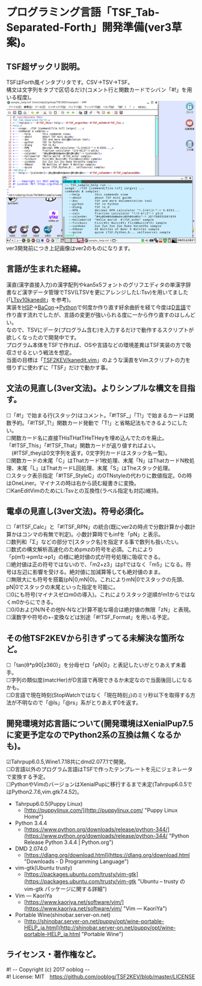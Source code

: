 # プログラミング言語「TSF_Tab-Separated-Forth」開発準備(ver3草案)。
## TSF超ザックリ説明。

TSFはForth風インタプリタです。CSV→TSV→TSF。  
構文は文字列をタブで区切るだけ(コメント行と関数カードでシバン「#!」を用いる程度)。  
![TSF syntax image](https://github.com/ooblog/TSF2KEV/blob/master/docs/TSF_512x384.png "TSF2KEV/TSF_512x384.png at master ooblog/TSF2KEV")  
ver3開発前につき上記画像はver2のものになります。  

## 言語が生まれた経緯。

漢直(漢字直接入力)の漢字配列やkan5x5フォントのグリフエディタの単漢字辞書など漢字データ管理でTSV(LTSVを更にアレンジしたL:Tsv)を用いてました(「[LTsv10kanedit](https://github.com/ooblog/LTsv10kanedit "ooblog/LTsv10kanedit: 「L:Tsv」の読み書きを中心としたモジュール群と漢字入力「kanedit」のPythonによる実装です(準備中)。")」を参考)。  
実装を[HSP](http://hsp.tv/ "HSPTV!（HSP( Hot Soup Processor )ソフトウェアの配布）")→[BaCon](http://www.basic-converter.org/ "BaCon - BASIC to C converter")→[Python](https://www.python.org/ "Welcome to Python.org")で何度か作り直す紆余曲折を経て今度は[D言語](https://dlang.org/ "Home - D Programming Language")で作り直す流れでしたが、言語の変更が強いられる度に一から作り直すのはしんどい。  
なので、TSVにデータ(プログラム含む)を入力するだけで動作するスクリプトが欲しくなったので開発中です。  
プログラム本体をTSFで作れば、OSや言語などの環境差異はTSF実装の方で吸収させるという戦法を想定。  
当面の目標は「[TSF2KEV/kanedit.vim](https://github.com/ooblog/TSF2KEV/blob/master/KEV2/kanedit.vim "TSF2KEV/kanedit.vim at master ooblog/TSF2KEV")」のような漢直をVimスクリプトの力を借りずに使わずに「TSF」だけで動かす事。  

## 文法の見直し(3ver文法)。よりシンプルな構文を目指す。

☐「#!」で始まる行(スタック)はコメント。「#!TSF_」「T!」で始まるカードは関数予約。「#!TSF_T!」関数カード発動で「T!」と省略記法もできるようにしたい。  
☐関数カード名に直接THisTHatTHeTHeyを埋め込んでたのを廃止。「#!TSF_This」「#!TSF_That」関数カードが返り値すればよい。  
　(#!TSF_theyは0文字列を返す。0文字列カードはスタック名一覧)。  
☐関数カードの末尾「C」はThatカード1枚処理、末尾「N」はThatカードN枚処理、末尾「L」はThatカードL回処理、末尾「S」はTheスタック処理。  
☐スタック表示指定「#!TSF_StyleC」のOTNstyleの代わりに数値指定。0の時はOneLiner。マイナスの時は右から読む縦書きに変換。  
☐KanEditVimのためにL:Tsvとの互換性(ラベル指定も対応)維持。  

## 電卓の見直し(3ver文法)。符号必須化。

☐「#!TSF_Calc」と「#!TSF_RPN」の統合(既にver2の時点で分数計算か小数計算かはコンマの有無で判定)。小数計算時でもinfを「pN」と表示。  
☐数列和「Σ」などの部分で[スタック名]を指定する事で数列も扱いたい。  
☐数式の構文解析高速化のためpmzの符号を必須。これにより「p(m1)→pm1z→p1」の様に絶対値の式が符号処理に吸収できる。  
☐絶対値は正の符号ではないので、「m2+z3」はp1ではなく「m5」になる。符号は左辺に影響を受ける。絶対値に加減算等しても絶対値のまま。  
☐無限大にも符号を搭載(pN|0,mN|0)。これによりmN|0でスタックの先頭、pN|0でスタックの末尾といった指定を可能に。  
☐0にも符号(マイナスゼロm0の導入)。これによりスタック逆順がm1からではなくm0からにできる。  
☐0/0およびN/Nその他N-Nなど計算不能な場合は絶対値の無限「zN」と表現。  
☐漢数字や符号の+-変換などは別途「#!TSF_Format」を用いる予定。  

## その他TSF2KEVから引きずってる未解決な箇所など。

☐「tan(θ&#42;p90|z360)」を分母ゼロ「pN|0」と表記したいがとりあえず未着手。  
☐字列の類似度(matcHer)がD言語で再現できるか未定なので当面後回しになるかも。  
☐D言語で現在時刻(StopWatchではなく「現在時刻」)のミリ秒以下を取得する方法が不明なので「@ls」「@rs」系がとりあえず0を返す。  

## 開発環境対応言語について(開発環境はXenialPup7.5に変更予定なのでPython2系の互換は無くなるかも)。

☑Tahrpup6.0.5,Wine1.7.18共にdmd2.077.1で開発。  
☐D言語以外のプログラム言語はTSFで作ったテンプレートを元にジェネレータで変換する予定。  
☐PythonやVimのバージョンはXenialPupに移行するまで未定(Tahrpup6.0.5ではPython2.7.6,vim.gtk7.4.52)。  

* Tahrpup6.0.5(Puppy Linux)
    * [http://puppylinux.com/](http://puppylinux.com/ "Puppy Linux Home")
* Python 3.4.4
    * [https://www.python.org/downloads/release/python-344/](https://www.python.org/downloads/release/python-344/ "Python Release Python 3.4.4 | Python.org")
* DMD 2.074.0
    * [https://dlang.org/download.html](https://dlang.org/download.html "Downloads - D Programming Language")
* vim-gtk(Ubuntu trusty)
    * [https://packages.ubuntu.com/trusty/vim-gtk](https://packages.ubuntu.com/trusty/vim-gtk "Ubuntu – trusty の vim-gtk パッケージに関する詳細")
* Vim — KaoriYa
    * [https://www.kaoriya.net/software/vim/](https://www.kaoriya.net/software/vim/ "Vim — KaoriYa")
* Portable Wine(shinobar.server-on.net)
    * [http://shinobar.server-on.net/puppy/opt/wine-portable-HELP_ja.html](http://shinobar.server-on.net/puppy/opt/wine-portable-HELP_ja.html "Portable Wine")

## ライセンス・著作権など。

&#35;! -- Copyright (c) 2017 ooblog --  
&#35;! License: MIT　https://github.com/ooblog/TSF2KEV/blob/master/LICENSE  
